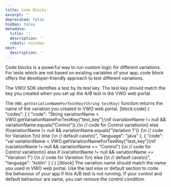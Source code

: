 ```yaml
---
title: Code Blocks
excerpt: ''
deprecated: false
hidden: false
metadata:
  title: ''
  description: ''
  robots: noindex
next:
  description: ''
---
```

Code blocks is a powerful way to run custom logic for different variations. For tests which are not based on existing variables of your app, code block offers the developer-friendly approach to test different variations.

The VWO SDK identifies a test by its test key. The test key should match the key you created when you set up the A/B test in the VWO web portal.

The ```VWO.getVariationNameForTestKey(String testKey)``` function returns the name of the variation you created in VWO web portal.
[block:code]
{
  "codes": [
    {
      "code": "String variationName = VWO.getVariationNameForTestKey(\"test_key\");\nif (variationName != null && variationName.equals(\"Control\")) {\n   // code for Control variation\n} else if(variationName != null && variationName.equals(\"Variation 1\")) {\n   // code for Variation 1\n} else {\n   // default case\n}",
      "language": "java"
    },
    {
      "code": "val variationName = VWO.getVariationNameForTestKey(\"test_key\")\nif (variationName != null && variationName == \"Control\") {\n  // code for Control variation\n} else if (variationName != null && variationName == \"Variation 1\") {\n  // code for Variation 1\n} else {\n  // default case\n}",
      "language": "kotlin"
    }
  ]
}
[/block]
The variation name should match the name you used in VWO web portal.
Use the last else or default section to code the behaviour of your app if this A/B test is not running.
If your control and default behaviour are same, you can remove the control condition.